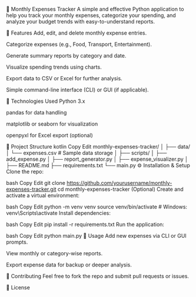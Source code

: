 💸 Monthly Expenses Tracker
A simple and effective Python application to help you track your monthly expenses, categorize your spending, and analyze your budget trends with easy-to-understand reports.

📝 Features
Add, edit, and delete monthly expense entries.

Categorize expenses (e.g., Food, Transport, Entertainment).

Generate summary reports by category and date.

Visualize spending trends using charts.

Export data to CSV or Excel for further analysis.

Simple command-line interface (CLI) or GUI (if applicable).

🧰 Technologies Used
Python 3.x

pandas for data handling

matplotlib or seaborn for visualization

openpyxl for Excel export (optional)

📁 Project Structure
kotlin
Copy
Edit
monthly-expenses-tracker/
│
├── data/
│   └── expenses.csv  # Sample data storage
│
├── scripts/
│   ├── add_expense.py
│   ├── report_generator.py
│   ├── expense_visualizer.py
│
├── README.md
├── requirements.txt
└── main.py
⚙️ Installation & Setup
Clone the repo:

bash
Copy
Edit
git clone https://github.com/yourusername/monthly-expenses-tracker.git
cd monthly-expenses-tracker
(Optional) Create and activate a virtual environment:

bash
Copy
Edit
python -m venv venv
source venv/bin/activate     # Windows: venv\Scripts\activate
Install dependencies:

bash
Copy
Edit
pip install -r requirements.txt
Run the application:

bash
Copy
Edit
python main.py
🚀 Usage
Add new expenses via CLI or GUI prompts.

View monthly or category-wise reports.

Export expense data for backup or deeper analysis.

🤝 Contributing
Feel free to fork the repo and submit pull requests or issues.

📄 License
